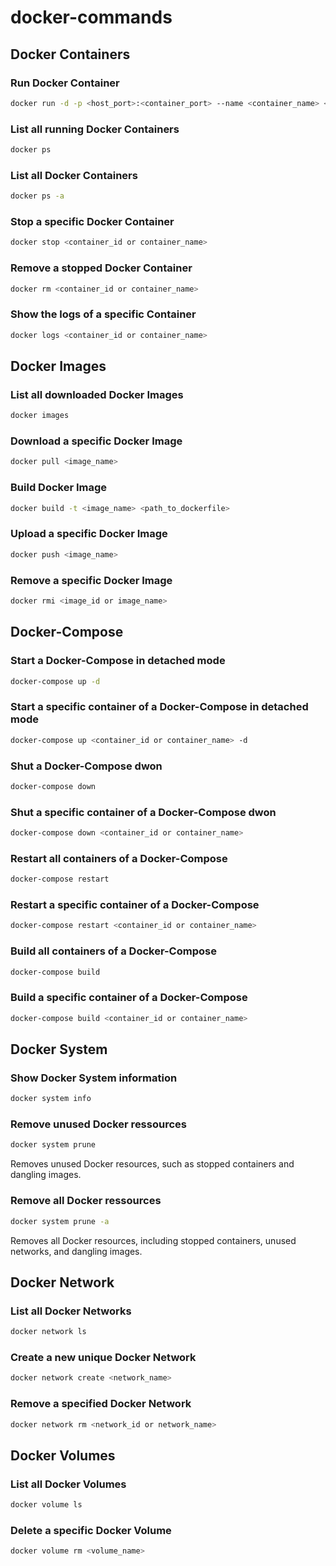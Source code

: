 # docker-commands

## Docker Containers

### Run Docker Container
```bash
docker run -d -p <host_port>:<container_port> --name <container_name> <image_name>
```

### List all running Docker Containers

```bash
docker ps
```

### List all Docker Containers

```bash
docker ps -a
```

### Stop a specific Docker Container

```bash
docker stop <container_id or container_name>
```

### Remove a stopped Docker Container

```bash
docker rm <container_id or container_name>
```

### Show the logs of a specific Container

```bash
docker logs <container_id or container_name>
```

## Docker Images

### List all downloaded Docker Images

```bash
docker images
```

### Download a specific Docker Image

```bash
docker pull <image_name>
```

### Build Docker Image

```bash
docker build -t <image_name> <path_to_dockerfile>
```

### Upload a specific Docker Image

```bash
docker push <image_name>
```

### Remove a specific Docker Image

```bash
docker rmi <image_id or image_name>
```

## Docker-Compose

### Start a Docker-Compose in detached mode

```bash
docker-compose up -d
```

### Start a specific container of a Docker-Compose in detached mode

```bash
docker-compose up <container_id or container_name> -d
```

### Shut a Docker-Compose dwon

```bash
docker-compose down
```

### Shut a specific container of a Docker-Compose dwon

```bash
docker-compose down <container_id or container_name>
```

### Restart all containers of a Docker-Compose

```bash
docker-compose restart
```

### Restart a specific container of a Docker-Compose

```bash
docker-compose restart <container_id or container_name>
```

### Build all containers of a Docker-Compose

```bash
docker-compose build
```

### Build a specific container of a Docker-Compose

```bash
docker-compose build <container_id or container_name>
```

## Docker System

### Show Docker System information

```bash
docker system info
```

### Remove unused Docker ressources

```bash
docker system prune
```
Removes unused Docker resources, such as stopped containers and dangling images.

### Remove all Docker ressources

```bash
docker system prune -a
```
Removes all Docker resources, including stopped containers, unused networks, and dangling images.

## Docker Network

### List all Docker Networks

```bash
docker network ls
```

### Create a new unique Docker Network

```bash
docker network create <network_name>
```

### Remove a specified Docker Network

```bash
docker network rm <network_id or network_name>
```

## Docker Volumes

### List all Docker Volumes

```bash
docker volume ls
```

### Delete a specific Docker Volume

```bash
docker volume rm <volume_name>
```
